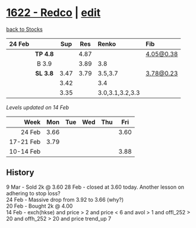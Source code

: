 # [1622 - Redco](https://alwinwoo.github.io/stocks/1622.html) | [edit](https://github.com/alwinwoo/alwinwoo.github.io/edit/master/stocks/1622.md)
[back to Stocks](https://alwinwoo.github.io/stocks.html)

| 24 Feb  |              | Sup   | Res   | Renko   | Fib
| ---:    | :---:        | :---: | :---: | :---    | :--
|         | **TP 4.8**   |       | 4.87  |         | 4.05@0.38
|         | B 3.9        |       | 3.89  | 3.8     |
|         | **SL 3.8**   | 3.47  | 3.79  | 3.5,3.7 | 3.78@0.23 
|         |              | 3.42  |       | 3.4
|         |              | 3.35  |       | 3.0,3.1,3.2,3.3 

*Levels updated on 14 Feb*

Week      | Mon   | Tue   | Wed   | Thu   | Fri   |
---:      | :---: | :---: | :---: | :---: | :---: |
24 Feb    | 3.66  |       |       |       | 3.60  |
17-21 Feb | 3.79  | 
10-14 Feb |       |       |       |       | 3.88  |

## History
9 Mar  - Sold 2k @ 3.60
28 Feb - closed at 3.60 today. Another lesson on adhering to stop loss?  
24 Feb - Massive drop from 3.92 to 3.66 (why?)  
20 Feb - Bought 2k @ 4.00  
14 Feb - exch(hkse) and price > 2 and price < 6 and avol > 1 and offl_252 > 20 and offh_252 > 20 and price trend_up 7
